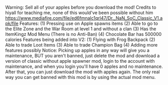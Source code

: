 Warning: Sell all of your apples before you download the mod!
Credits to hiyall for teaching me, none of this would've been possible without him
https://www.mediafire.com/file/ed6fmnalc1qrl47/Dr._NaN_SoC_Classic_V1.apk/file
Features:
(1) Pressing use on Apple spawns items
(2) Able to go to the Elite Zone and the War Room at level 1 and without a clan
(3) Has the ItemKingz Mod Menu (There is no Anti-Ban)
(4) Chocolate Bar has 500000 calories
Features being added into V2:
(1) Flying with Frog Backpack
(2) Able to trade Loot Items
(3) Able to trade Champion Bag
(4) Adding more features possibly
Notice: Picking up apples in any way will give you a maintenance, BUT you aren't banned, just delete the mod and download a version of classic without apple spawner mod, login to the account with maintenance, and when you login you'll have 0 apples and no maintenance. After that, you can just download the mod with apples again. The only real way you can get banned with this mod is by using the actual mod menu.
